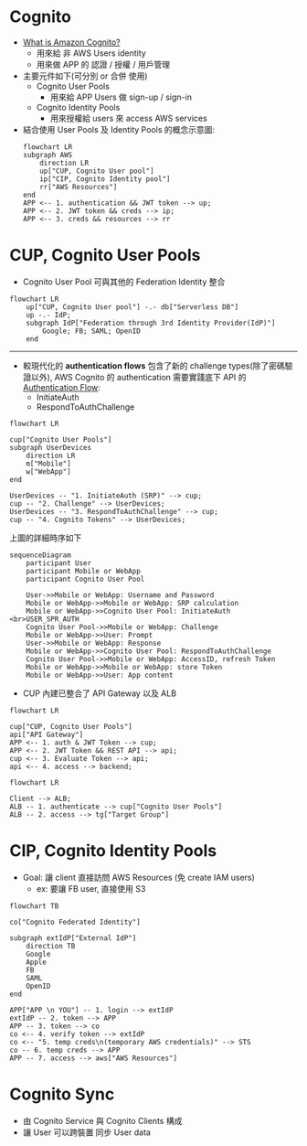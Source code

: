 
# Cognito

- [What is Amazon Cognito?](https://docs.aws.amazon.com/cognito/latest/developerguide/what-is-amazon-cognito.html)
    - 用來給 非 AWS Users identity
    - 用來做 APP 的 認證 / 授權 / 用戶管理
- 主要元件如下(可分別 or 合併 使用)
    - Cognito User Pools
        - 用來給 APP Users 做 sign-up / sign-in
    - Cognito Identity Pools
        - 用來授權給 users 來 access AWS services
- 結合使用 User Pools 及 Identity Pools 的概念示意圖:
    ```mermaid
    flowchart LR
    subgraph AWS
        direction LR
        up["CUP, Cognito User pool"]
        ip["CIP, Cognito Identity pool"]
        rr["AWS Resources"]
    end
    APP <-- 1. authentication && JWT token --> up;
    APP <-- 2. JWT token && creds --> ip;
    APP <-- 3. creds && resources --> rr
    ```


# CUP, Cognito User Pools

- Cognito User Pool 可與其他的 Federation Identity 整合

```mermaid
flowchart LR
    up["CUP, Cognito User pool"] -.- db["Serverless DB"]
    up -.- IdP;
    subgraph IdP["Federation through 3rd Identity Provider(IdP)"]
        Google; FB; SAML; OpenID
    end
```

---

- 較現代化的 **authentication flows** 包含了新的 challenge types(除了密碼驗證以外), AWS Cognito 的 authentication 需要實踐底下 API 的 [Authentication Flow](https://docs.aws.amazon.com/cognito/latest/developerguide/amazon-cognito-user-pools-authentication-flow.html):
    - InitiateAuth
    - RespondToAuthChallenge

```mermaid
flowchart LR

cup["Cognito User Pools"]
subgraph UserDevices
    direction LR
    m["Mobile"]
    w["WebApp"]
end

UserDevices -- "1. InitiateAuth (SRP)" --> cup;
cup -- "2. Challenge" --> UserDevices;
UserDevices -- "3. RespondToAuthChallenge" --> cup;
cup -- "4. Cognito Tokens" --> UserDevices;
```

上圖的詳細時序如下

```mermaid
sequenceDiagram
    participant User
    participant Mobile or WebApp
    participant Cognito User Pool

    User->>Mobile or WebApp: Username and Password
    Mobile or WebApp->>Mobile or WebApp: SRP calculation
    Mobile or WebApp->>Cognito User Pool: InitiateAuth <br>USER_SPR_AUTH
    Cognito User Pool->>Mobile or WebApp: Challenge
    Mobile or WebApp->>User: Prompt
    User->>Mobile or WebApp: Response
    Mobile or WebApp->>Cognito User Pool: RespondToAuthChallenge
    Cognito User Pool->>Mobile or WebApp: AccessID, refresh Token
    Mobile or WebApp->>Mobile or WebApp: store Token
    Mobile or WebApp->>User: App content
```


- CUP 內建已整合了 API Gateway 以及 ALB

```mermaid
flowchart LR

cup["CUP, Cognito User Pools"]
api["API Gateway"]
APP <-- 1. auth & JWT Token --> cup;
APP <-- 2. JWT Token && REST API --> api;
cup <-- 3. Evaluate Token --> api;
api <-- 4. access --> backend;
```

```mermaid
flowchart LR

Client --> ALB;
ALB -- 1. authenticate --> cup["Cognito User Pools"]
ALB -- 2. access --> tg["Target Group"]
```


# CIP, Cognito Identity Pools

- Goal: 讓 client 直接訪問 AWS Resources (免 create IAM users)
    - ex: 要讓 FB user, 直接使用 S3

```mermaid
flowchart TB

co["Cognito Federated Identity"]

subgraph extIdP["External IdP"]
    direction TB
    Google
    Apple
    FB
    SAML
    OpenID
end

APP["APP \n YOU"] -- 1. login --> extIdP
extIdP -- 2. token --> APP
APP -- 3. token --> co
co <-- 4. verify token --> extIdP
co <-- "5. temp creds\n(temporary AWS credentials)" --> STS
co -- 6. temp creds --> APP
APP -- 7. access --> aws["AWS Resources"]
```


# Cognito Sync

- 由 Cognito Service 與 Cognito Clients 構成
- 讓 User 可以跨裝置 同步 User data